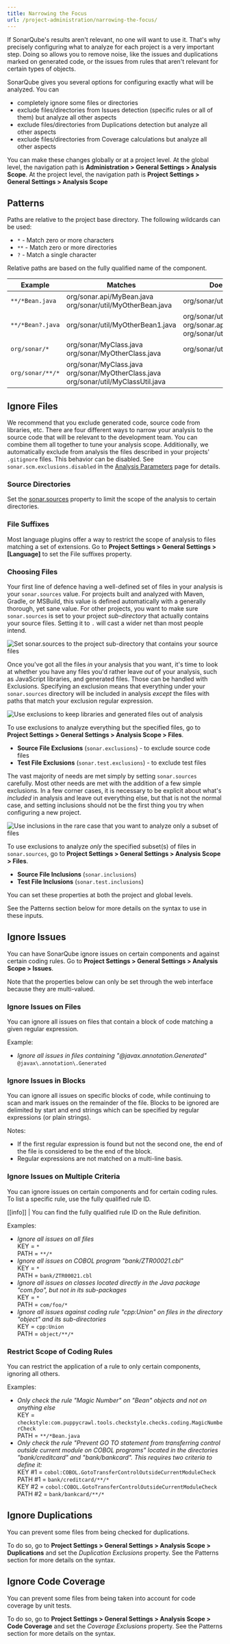 ```yaml
---
title: Narrowing the Focus
url: /project-administration/narrowing-the-focus/
---
```


If SonarQube's results aren't relevant, no one will want to use it. That's why precisely configuring what to analyze for each project is a very important step. Doing so allows you to remove noise, like the issues and duplications marked on generated code, or the issues from rules that aren't relevant for certain types of objects.

SonarQube gives you several options for configuring exactly what will be analyzed. You can

* completely ignore some files or directories
* exclude files/directories from Issues detection (specific rules or all of them) but analyze all other aspects
* exclude files/directories from Duplications detection but analyze all other aspects
* exclude files/directories from Coverage calculations but analyze all other aspects

You can make these changes globally or at a project level. At the global level, the navigation path is  **Administration > General Settings > Analysis Scope**. At the project level, the navigation path is **Project Settings > General Settings > Analysis Scope**

## Patterns

Paths are relative to the project base directory. The following wildcards can be used:

* `*`	- Match zero or more characters  
* `**` - Match zero or more directories  
* `?` - Match a single character  

Relative paths are based on the fully qualified name of the component.

Example|Matches|Does not match
----|----|----
`**/*Bean.java`|org/sonar.api/MyBean.java <br/> org/sonar/util/MyOtherBean.java|org/sonar/util/MyDTO.java
`**/*Bean?.java`|org/sonar/util/MyOtherBean1.java|org/sonar/util/MyOtherBean.java <br/> org/sonar.api/MyBean.java <br/> org/sonar/util/MyDTO.java
`org/sonar/*`|org/sonar/MyClass.java <br/> org/sonar/MyOtherClass.java|org/sonar/util/MyClassUtil.java
`org/sonar/**/*`|org/sonar/MyClass.java <br/> org/sonar/MyOtherClass.java <br/> org/sonar/util/MyClassUtil.java|

## Ignore Files
We recommend that you exclude generated code, source code from libraries, etc. There are four different ways to narrow your analysis to the source code that will be relevant to the development team. You can combine them all together to tune your analysis scope. Additionally, we automatically exclude from analysis the files described in your projects' `.gitignore` files. This behavior can be disabled. See `sonar.scm.exclusions.disabled` in the [Analysis Parameters](/analysis/analysis-parameters/) page for details.

### Source Directories
Set the [sonar.sources](/analysis/analysis-parameters/) property to limit the scope of the analysis to certain directories.

### File Suffixes
Most language plugins offer a way to restrict the scope of analysis to files matching a set of extensions. Go to **Project Settings > General Settings > [Language]** to set the File suffixes property.

### Choosing Files
Your first line of defence having a well-defined set of files in your analysis is your `sonar.sources` value. For projects built and analyzed with Maven, Gradle, or MSBuild, this value is defined automatically with a generally thorough, yet sane value. For other projects, you want to make sure `sonar.sources` is set to your project _sub-directory_ that actually contains your source files. Setting it to `.` will cast a wider net than most people intend.

![Set sonar.sources to the project sub-directory that contains your source files](/images/sources.jpg)

Once you've got all the files _in_ your analysis that you want, it's time to look at whether you have any files you'd rather leave _out_ of your analysis, such as JavaScript libraries, and generated files. Those can be handled with Exclusions. Specifying an exclusion means that everything under your `sonar.sources` directory will be included in analysis _except_ the files with paths that match your exclusion regular expression.

![Use exclusions to keep libraries and generated files out of analysis](/images/exclusions.jpg)

To use exclusions to analyze everything but the specified files, go to **Project Settings > General Settings > Analysis Scope > Files**.

* **Source File Exclusions** (`sonar.exclusions`) - to exclude source code files
* **Test File Exclusions** (`sonar.test.exclusions`) - to exclude test files

The vast majority of needs are met simply by setting `sonar.sources` carefully. Most other needs are met with the addition of a few simple exclusions. In a few corner cases, it is necessary to be explicit about what's _included_ in analysis and leave out everything else, but that is not the normal case, and setting inclusions should not be the first thing you try when configuring a new project.

![Use inclusions in the rare case that you want to analyze only a subset of files](/images/inclusions.jpg)

To use exclusions to analyze _only_ the specified subset(s) of files in `sonar.sources`, go to **Project Settings > General Settings > Analysis Scope > Files**.

* **Source File Inclusions** (`sonar.inclusions`)
* **Test File Inclusions** (`sonar.test.inclusions`)

You can set these properties at both the project and global levels.

See the Patterns section below for more details on the syntax to use in these inputs.

## Ignore Issues
You can have SonarQube ignore issues on certain components and against certain coding rules. Go to **Project Settings > General Settings > Analysis Scope > Issues**.

Note that the properties below can only be set through the web interface because they are multi-valued.

### Ignore Issues on Files
You can ignore all issues on files that contain a block of code matching a given regular expression.

Example:
* *Ignore all issues in files containing "@javax.annotation.Generated"*  
`@javax\.annotation\.Generated`

### Ignore Issues in Blocks
You can ignore all issues on specific blocks of code, while continuing to scan and mark issues on the remainder of the file. Blocks to be ignored are delimited by start and end strings which can be specified by regular expressions (or plain strings).

Notes:

* If the first regular expression is found but not the second one, the end of the file is considered to be the end of the block.
* Regular expressions are not matched on a multi-line basis.

### Ignore Issues on Multiple Criteria
You can ignore issues on certain components and for certain coding rules. To list a specific rule, use the fully qualified rule ID.

[[info]]
| You can find the fully qualified rule ID on the Rule definition.

Examples:

* *Ignore all issues on all files*  
KEY = `*`  
PATH = `**/*`
* *Ignore all issues on COBOL program "bank/ZTR00021.cbl"*  
KEY = `*`  
PATH = `bank/ZTR00021.cbl`  
* *Ignore all issues on classes located directly in the Java package "com.foo", but not in its sub-packages*  
KEY = `*`  
PATH = `com/foo/*`
* *Ignore all issues against coding rule "cpp:Union" on files in the directory "object" and its sub-directories*  
KEY = `cpp:Union`  
PATH = `object/**/*`  

### Restrict Scope of Coding Rules

You can restrict the application of a rule to only certain components, ignoring all others.

Examples:

* *Only check the rule "Magic Number" on "Bean" objects and not on anything else*  
KEY = `checkstyle:com.puppycrawl.tools.checkstyle.checks.coding.MagicNumberCheck`  
PATH = `**/*Bean.java`
* *Only check the rule "Prevent GO TO statement from transferring control outside current module on COBOL programs" located in the directories "bank/creditcard" and "bank/bankcard". This requires two criteria to define it:*  
KEY #1 = `cobol:COBOL.GotoTransferControlOutsideCurrentModuleCheck`  
PATH #1 = `bank/creditcard/**/*`  
KEY #2 = `cobol:COBOL.GotoTransferControlOutsideCurrentModuleCheck`  
PATH #2 = `bank/bankcard/**/*`

## Ignore Duplications

You can prevent some files from being checked for duplications.

To do so, go to **Project Settings > General Settings > Analysis Scope > Duplications** and set the *Duplication Exclusions* property. See the Patterns section for more details on the syntax.

## Ignore Code Coverage

You can prevent some files from being taken into account for code coverage by unit tests.

To do so, go to **Project Settings > General Settings > Analysis Scope > Code Coverage** and set the *Coverage Exclusions* property. See the Patterns section for more details on the syntax.